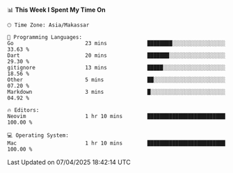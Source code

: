 <!--START_SECTION:waka-->
📊 **This Week I Spent My Time On** 

```text
🕑︎ Time Zone: Asia/Makassar

💬 Programming Languages: 
Go                       23 mins             ████████░░░░░░░░░░░░░░░░░   33.63 % 
Dart                     20 mins             ███████░░░░░░░░░░░░░░░░░░   29.30 % 
gitignore                13 mins             █████░░░░░░░░░░░░░░░░░░░░   18.56 % 
Other                    5 mins              ██░░░░░░░░░░░░░░░░░░░░░░░   07.20 % 
Markdown                 3 mins              █░░░░░░░░░░░░░░░░░░░░░░░░   04.92 % 

🔥 Editors: 
Neovim                   1 hr 10 mins        █████████████████████████   100.00 % 

💻 Operating System: 
Mac                      1 hr 10 mins        █████████████████████████   100.00 % 
```


 Last Updated on 07/04/2025 18:42:14 UTC
<!--END_SECTION:waka-->
